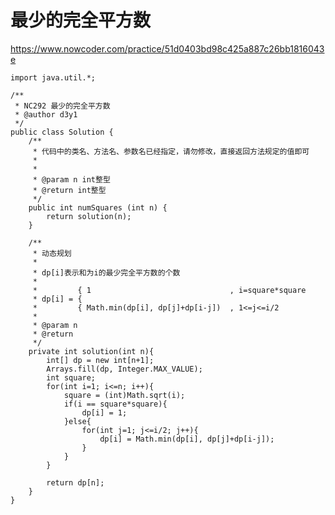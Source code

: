 # 最少的完全平方数
https://www.nowcoder.com/practice/51d0403bd98c425a887c26bb1816043e

    import java.util.*;
    
    /**
     * NC292 最少的完全平方数
     * @author d3y1
     */
    public class Solution {
        /**
         * 代码中的类名、方法名、参数名已经指定，请勿修改，直接返回方法规定的值即可
         *
         *
         * @param n int整型
         * @return int整型
         */
        public int numSquares (int n) {
            return solution(n);
        }
    
        /**
         * 动态规划
         *
         * dp[i]表示和为i的最少完全平方数的个数
         * 
         *         { 1                               , i=square*square
         * dp[i] = {
         *         { Math.min(dp[i], dp[j]+dp[i-j])  , 1<=j<=i/2
         *
         * @param n
         * @return
         */
        private int solution(int n){
            int[] dp = new int[n+1];
            Arrays.fill(dp, Integer.MAX_VALUE);
            int square;
            for(int i=1; i<=n; i++){
                square = (int)Math.sqrt(i);
                if(i == square*square){
                    dp[i] = 1;
                }else{
                    for(int j=1; j<=i/2; j++){
                        dp[i] = Math.min(dp[i], dp[j]+dp[i-j]);
                    }
                }
            }
    
            return dp[n];
        }
    }
    


